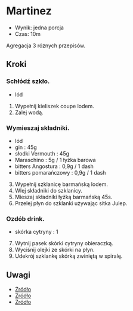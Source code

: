 # Martinez

- Wynik: jedna porcja
- Czas: 10m

Agregacja 3 róznych przepisów.

## Kroki

### Schłódź szkło.

- lód

1. Wypełnij kieliszek coupe lodem.
2. Zalej wodą.

### Wymieszaj składniki.

- lód
- gin : 45g
- słodki Vermouth : 45g
- Maraschino : 5g / 1 łyżka barowa
- bitters Angostura : 0,9g / 1 dash
- bitters pomarańczowy : 0,9g / 1 dash

3. Wypełnij szklanicę barmańską lodem.
4. Wlej składniki do szklanicy.
5. Mieszaj składniki łyżką barmańską 45s.
6. Przelej płyn do szklanki używając sitka Julep.

### Ozdób drink.

- skórka cytryny : 1

7. Wytnij pasek skórki cytryny obieraczką.
8. Wyciśnij olejki ze skórki na płyn.
9. Udekrój szklankę skórką zwiniętą w spiralę.

## Uwagi

- [Źródło](https://en.wikipedia.org/wiki/Martinez_(cocktail))
- [Źródło](https://www.liquor.com/recipes/martinez/)
- [Źródło](https://www.cocktailchemistrylab.com/home/martinez)
